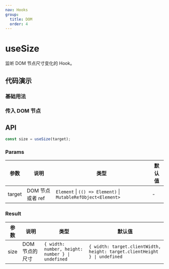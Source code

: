 ```yaml
---
nav: Hooks
group:
  title: DOM
  order: 4
---
```


# useSize

监听 DOM 节点尺寸变化的 Hook。

## 代码演示

### 基础用法

<code hideActions='["CSB"]' src="./demo/demo1.tsx"></code>

### 传入 DOM 节点

<code hideActions='["CSB"]' src="./demo/demo2.tsx"></code>

## API

```typescript
const size = useSize(target);
```

### Params

| 参数   | 说明             | 类型                                                          | 默认值 |
| ------ | ---------------- | ------------------------------------------------------------- | ------ |
| target | DOM 节点或者 ref | `Element` \| `(() => Element)` \| `MutableRefObject<Element>` | -      |

### Result

| 参数 | 说明           | 类型                                             | 默认值                                                                    |
| ---- | -------------- | ------------------------------------------------ | ------------------------------------------------------------------------- |
| size | DOM 节点的尺寸 | `{ width: number, height: number } \| undefined` | `{ width: target.clientWidth, height: target.clientHeight } \| undefined` |
